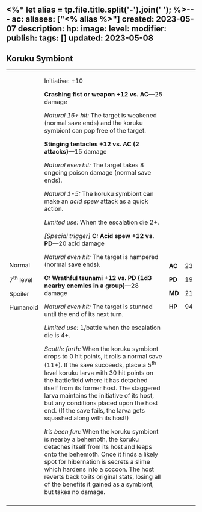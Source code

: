 <%* let alias = tp.file.title.split('-').join(' '); %>---
ac: 
aliases: ["<% alias %>"]
created: 2023-05-07
description: 
hp: 
image: 
level: 
modifier: 
publish: 
tags: []
updated: 2023-05-08
---

## Koruku Symbiont

<table>
<colgroup>
<col style="width: 16%" />
<col style="width: 72%" />
<col style="width: 5%" />
<col style="width: 5%" />
</colgroup>
<tbody>
<tr class="odd">
<td><p>Normal</p>
<p>7<sup>th</sup> level</p>
<p>Spoiler</p>
<p>Humanoid</p></td>
<td><p>Initiative: +10</p>
<p><strong>Crashing fist or weapon +12 vs. AC</strong>—25 damage</p>
<p><em>Natural 16+ hit:</em> The target is weakened (normal save ends)
and the koruku symbiont can pop free of the target.</p>
<p><strong>Stinging tentacles +12 vs. AC (2 attacks)</strong>—15
damage</p>
<p><em>Natural even hit:</em> The target takes 8 ongoing poison damage
(normal save ends).</p>
<p><em>Natural 1-5:</em> The koruku symbiont can make an <em>acid
spew</em> attack as a quick action.</p>
<p><em>Limited use:</em> When the escalation die 2+.</p>
<p><em>[Special trigger]</em> <strong>C: Acid spew +12 vs.
PD</strong>—20 acid damage</p>
<p><em>Natural even hit:</em> The target is hampered (normal save
ends).</p>
<p><strong>C: Wrathful tsunami +12 vs. PD (1d3 nearby enemies in a
group)</strong>—28 damage</p>
<p><em>Natural even hit:</em> The target is stunned until the end of its
next turn.</p>
<p><em>Limited use:</em> 1/battle when the escalation die is 4+.</p>
<p><em>Scuttle forth:</em> When the koruku symbiont drops to 0 hit
points, it rolls a normal save (11+). If the save succeeds, place a
5<sup>th</sup> level koruku larva with 30 hit points on the battlefield
where it has detached itself from its former host. The staggered larva
maintains the initiative of its host, but any conditions placed upon the
host end. (If the save fails, the larva gets squashed along with its
host!)</p>
<p><em>It’s been fun:</em> When the koruku symbiont is nearby a
behemoth, the koruku detaches itself from its host and leaps onto the
behemoth. Once it finds a likely spot for hibernation is secrets a slime
which hardens into a cocoon. The host reverts back to its original
stats, losing all of the benefits it gained as a symbiont, but takes no
damage.</p></td>
<td><p><strong>AC</strong></p>
<p><strong>PD</strong></p>
<p><strong>MD</strong></p>
<p><strong>HP</strong></p></td>
<td><p>23</p>
<p>19</p>
<p>21</p>
<p>94</p></td>
</tr>
<tr class="even">
<td></td>
<td></td>
<td></td>
<td></td>
</tr>
</tbody>
</table>

